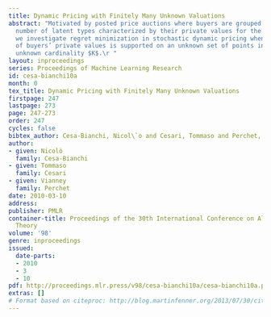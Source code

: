 ```yaml
---
title: Dynamic Pricing with Finitely Many Unknown Valuations
abstract: "Motivated by posted price auctions where buyers are grouped in an unknown
  number of latent types characterized by their private values for the good on sale,
  we investigate regret minimization in stochastic dynamic pricing when the distribution
  of buyers’ private values is supported on an unknown set of points in $[0,1]$ of
  unknown cardinality $K$.\r "
layout: inproceedings
series: Proceedings of Machine Learning Research
id: cesa-bianchi10a
month: 0
tex_title: Dynamic Pricing with Finitely Many Unknown Valuations
firstpage: 247
lastpage: 273
page: 247-273
order: 247
cycles: false
bibtex_author: Cesa-Bianchi, Nicol\`o and Cesari, Tommaso and Perchet, Vianney
author:
- given: Nicolò
  family: Cesa-Bianchi
- given: Tommaso
  family: Cesari
- given: Vianney
  family: Perchet
date: 2010-03-10
address: 
publisher: PMLR
container-title: Proceedings of the 30th International Conference on Algorithmic Learning
  Theory
volume: '98'
genre: inproceedings
issued:
  date-parts:
  - 2010
  - 3
  - 10
pdf: http://proceedings.mlr.press/v98/cesa-bianchi10a/cesa-bianchi10a.pdf
extras: []
# Format based on citeproc: http://blog.martinfenner.org/2013/07/30/citeproc-yaml-for-bibliographies/
---
```

